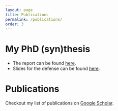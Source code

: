 ```yaml
---
layout: page
title: Publications
permalink: /publications/
order: 3
---
```


My PhD (syn)thesis
=======================
- The report can be found <a href="https://tel.archives-ouvertes.fr/tel-01630295">here</a>.
- Slides for the defense can be found <a href="https://github.com/dohmatob/thesis/blob/master/slides.pdf">here</a>.


Publications
===============
Checkout my list of publications on <a href="https://scholar.google.fr/citations?user=FDWgJY8AAAAJ&hl=fr">Google Scholar</a>.
<!-- Here is a list of some of my publications: -->
<!-- {% raw %} -->
<!-- <iframe src="https://haltools.archives-ouvertes.fr/Public/afficheRequetePubli.php?auteur_exp=Elvis%2C+Dohmatob&CB_auteur=oui&CB_titre=oui&CB_article=oui&langue=Anglais&tri_exp=date_publi&ordre_aff=TA&Fen=Aff&css=../css/VisuCondenseSsCadre.css" -->
<!--  style="width: 100%; border:none" height="1800pt" scrolling="yes"> -->
<!--  &nbsp; -->
<!--  </iframe> -->
<!-- {% endraw %} -->


